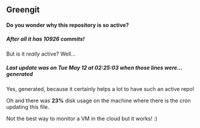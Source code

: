 ## Greengit

#### Do you wonder why this repository is so active?

##### After all it has 10926 commits!

But is it *really* active? Well...

##### Last update was on Tue May 12 at 02:25:03 when those lines were... generated

Yes, generated, because it certainly helps a lot to have such an active repo!

Oh and there was **23%** disk usage on the machine
where there is the cron updating this file.

Not the best way to monitor a VM in the cloud but it works! :)
